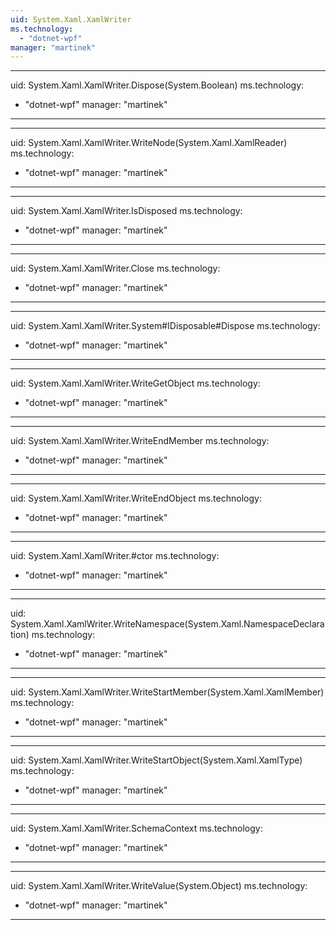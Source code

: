 ```yaml
---
uid: System.Xaml.XamlWriter
ms.technology: 
  - "dotnet-wpf"
manager: "martinek"
---
```


---
uid: System.Xaml.XamlWriter.Dispose(System.Boolean)
ms.technology: 
  - "dotnet-wpf"
manager: "martinek"
---

---
uid: System.Xaml.XamlWriter.WriteNode(System.Xaml.XamlReader)
ms.technology: 
  - "dotnet-wpf"
manager: "martinek"
---

---
uid: System.Xaml.XamlWriter.IsDisposed
ms.technology: 
  - "dotnet-wpf"
manager: "martinek"
---

---
uid: System.Xaml.XamlWriter.Close
ms.technology: 
  - "dotnet-wpf"
manager: "martinek"
---

---
uid: System.Xaml.XamlWriter.System#IDisposable#Dispose
ms.technology: 
  - "dotnet-wpf"
manager: "martinek"
---

---
uid: System.Xaml.XamlWriter.WriteGetObject
ms.technology: 
  - "dotnet-wpf"
manager: "martinek"
---

---
uid: System.Xaml.XamlWriter.WriteEndMember
ms.technology: 
  - "dotnet-wpf"
manager: "martinek"
---

---
uid: System.Xaml.XamlWriter.WriteEndObject
ms.technology: 
  - "dotnet-wpf"
manager: "martinek"
---

---
uid: System.Xaml.XamlWriter.#ctor
ms.technology: 
  - "dotnet-wpf"
manager: "martinek"
---

---
uid: System.Xaml.XamlWriter.WriteNamespace(System.Xaml.NamespaceDeclaration)
ms.technology: 
  - "dotnet-wpf"
manager: "martinek"
---

---
uid: System.Xaml.XamlWriter.WriteStartMember(System.Xaml.XamlMember)
ms.technology: 
  - "dotnet-wpf"
manager: "martinek"
---

---
uid: System.Xaml.XamlWriter.WriteStartObject(System.Xaml.XamlType)
ms.technology: 
  - "dotnet-wpf"
manager: "martinek"
---

---
uid: System.Xaml.XamlWriter.SchemaContext
ms.technology: 
  - "dotnet-wpf"
manager: "martinek"
---

---
uid: System.Xaml.XamlWriter.WriteValue(System.Object)
ms.technology: 
  - "dotnet-wpf"
manager: "martinek"
---
